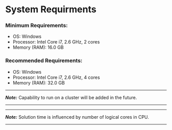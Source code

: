 # System Requirments

### Minimum Requirements:
* OS: Windows
* Processor: Intel Core i7, 2.6 GHz, 2 cores
* Memory (RAM): 16.0 GB

### Recommended Requirements:
* OS: Windows
* Processor: Intel Core i7, 2.6 GHz, 4 cores
* Memory (RAM): 32.0 GB

***
***Note:*** Capability to run on a cluster  will be added in the future.

***
***
***Note:*** Solution time is influenced by number of logical cores in CPU.

***
